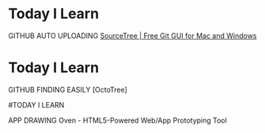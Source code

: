 # Today I Learn

GITHUB AUTO UPLOADING 
[SourceTree | Free Git GUI for Mac and Windows](https://www.sourcetreeapp.com/)

# Today I Learn

GITHUB FINDING EASILY
[OctoTree]

#TODAY I LEARN

APP DRAWING Oven - HTML5-Powered Web/App Prototyping Tool
